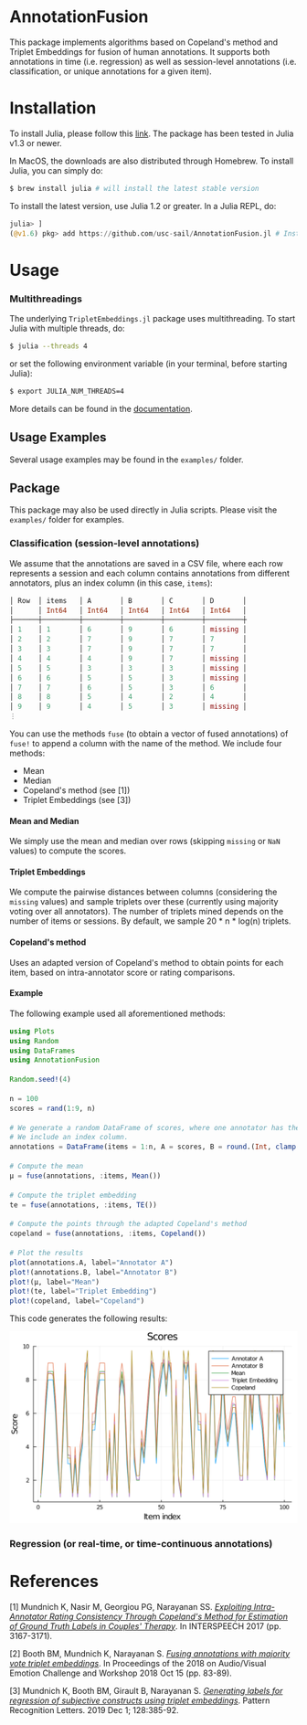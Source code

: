 # AnnotationFusion
This package implements algorithms based on Copeland's method and Triplet Embeddings for fusion of human annotations. It supports both annotations in time (i.e. regression) as well as session-level annotations (i.e. classification, or unique annotations for a given item).

# Installation
To install Julia, please follow this [link](https://julialang.org/downloads/). The package has been tested in Julia v1.3 or newer.

In MacOS, the downloads are also distributed through Homebrew. To install Julia, you can simply do:
```bash
$ brew install julia # will install the latest stable version
```

To install the latest version, use Julia 1.2 or greater. In a Julia REPL, do:
```julia
julia> ]
(@v1.6) pkg> add https://github.com/usc-sail/AnnotationFusion.jl # Install annotation fusion package
```

# Usage
### Multithreadings
The underlying `TripletEmbeddings.jl` package uses multithreading. To start Julia with multiple threads, do:
```bash
$ julia --threads 4
```
or set the following environment variable (in your terminal, before starting Julia):
```bash
$ export JULIA_NUM_THREADS=4
```
More details can be found in the [documentation](https://docs.julialang.org/en/v1/manual/multi-threading/).

## Usage Examples
Several usage examples may be found in the `examples/` folder.

## Package
This package may also be used directly in Julia scripts. Please visit the `examples/` folder for examples.

### Classification (session-level annotations)
We assume that the annotations are saved in a CSV file, where each row represents a session and each column contains annotations from different annotators, plus an index column (in this case, `items`):

```julia
│ Row  │ items   │ A       │ B       │ C       │ D       │
│      │ Int64   │ Int64   │ Int64   │ Int64   │ Int64   │
├──────┼─────────┼─────────┼─────────┼─────────┼─────────┼
│ 1    │ 1       │ 6       │ 9       │ 6       │ missing │
│ 2    │ 2       │ 7       │ 9       │ 7       │ 7       │
│ 3    │ 3       │ 7       │ 9       │ 7       │ 7       │
│ 4    │ 4       │ 4       │ 9       │ 7       │ missing │
│ 5    │ 5       │ 3       │ 3       │ 3       │ missing │
│ 6    │ 6       │ 5       │ 5       │ 3       │ missing │
│ 7    │ 7       │ 6       │ 5       │ 3       │ 6       │
│ 8    │ 8       │ 5       │ 4       │ 2       │ 4       │
│ 9    │ 9       │ 4       │ 5       │ 3       │ missing │
⋮
```
You can use the methods `fuse` (to obtain a vector of fused annotations) of `fuse!` to append a column with the name of the method. We include four methods:

 - Mean
 - Median
 - Copeland's method (see [1])
 - Triplet Embeddings (see [3])

#### Mean and Median
We simply use the mean and median over rows (skipping `missing` or `NaN` values) to compute the scores.

#### Triplet Embeddings
We compute the pairwise distances between columns (considering the `missing` values) and sample triplets over these (currently using majority voting over all annotators). The number of triplets mined depends on the number of items or sessions. By default, we sample 20 * n * log(n) triplets.

#### Copeland's method
Uses an adapted version of Copeland's method to obtain points for each item, based on intra-annotator score or rating comparisons.

#### Example
The following example used all aforementioned methods:

```julia
using Plots
using Random
using DataFrames
using AnnotationFusion

Random.seed!(4)

n = 100
scores = rand(1:9, n)

# We generate a random DataFrame of scores, where one annotator has the same trend than the other
# We include an index column.
annotations = DataFrame(items = 1:n, A = scores, B = round.(Int, clamp.(1.2 .* scores, 1, 9)))

# Compute the mean
μ = fuse(annotations, :items, Mean())

# Compute the triplet embedding
te = fuse(annotations, :items, TE())

# Compute the points through the adapted Copeland's method
copeland = fuse(annotations, :items, Copeland())

# Plot the results
plot(annotations.A, label="Annotator A")
plot!(annotations.B, label="Annotator B")
plot!(μ, label="Mean")
plot!(te, label="Triplet Embedding")
plot!(copeland, label="Copeland")
```
This code generates the following results:

![1D plot](figures/example.svg)


### Regression (or real-time, or time-continuous annotations)

# References
 [1] Mundnich K, Nasir M, Georgiou PG, Narayanan SS. [_Exploiting Intra-Annotator Rating Consistency Through Copeland's Method for Estimation of Ground Truth Labels in Couples' Therapy_](https://sail.usc.edu/publications/html/b2hd-mundnich2017exploiting.html). In INTERSPEECH 2017 (pp. 3167-3171).
 
 [2] Booth BM, Mundnich K, Narayanan S. [_Fusing annotations with majority vote triplet embeddings_](https://sail.usc.edu/publications/html/b2hd-Booth2018FusingAnnotationswithMajority.html). In Proceedings of the 2018 on Audio/Visual Emotion Challenge and Workshop 2018 Oct 15 (pp. 83-89).
 
 [3] Mundnich K, Booth BM, Girault B, Narayanan S. [_Generating labels for regression of subjective constructs using triplet embeddings_](https://sail.usc.edu/publications/html/b2hd-Mundnich2019Generatinglabelsforregression.html). Pattern Recognition Letters. 2019 Dec 1; 128:385-92.
